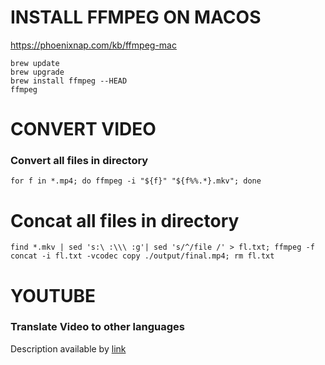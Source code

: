 # INSTALL FFMPEG ON MACOS

https://phoenixnap.com/kb/ffmpeg-mac

```
brew update
brew upgrade
brew install ffmpeg --HEAD
ffmpeg
```

# CONVERT VIDEO

### Convert all files in directory

```
for f in *.mp4; do ffmpeg -i "${f}" "${f%%.*}.mkv"; done
```

# Concat all files in directory 
```
find *.mkv | sed 's:\ :\\\ :g'| sed 's/^/file /' > fl.txt; ffmpeg -f concat -i fl.txt -vcodec copy ./output/final.mp4; rm fl.txt
```

# YOUTUBE

### Translate Video to other languages
Description available by [link](https://github.com/ilyhalight/voice-over-translation?tab=readme-ov-file)